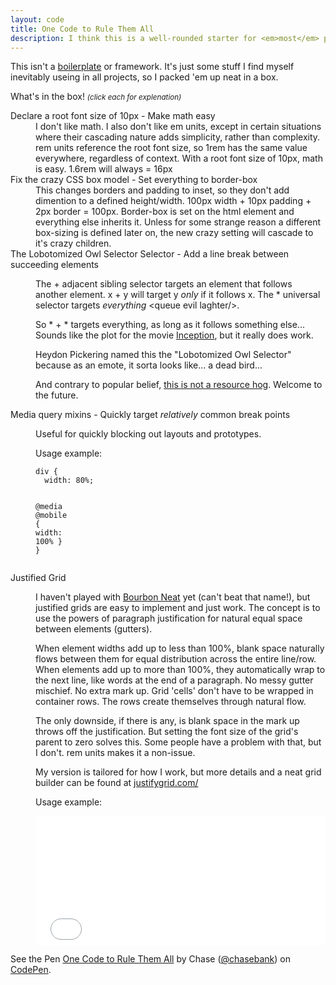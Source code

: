 ```yaml
---
layout: code
title: One Code to Rule Them All
description: I think this is a well-rounded starter for <em>most</em> projects.
---
```


This isn't a [boilerplate](https://html5boilerplate.com/) or framework. It's just some stuff I find myself inevitably useing in all projects, so I packed 'em up neat in a box.

<p class="example">What's in the box! <small><em>(click each for explenation)</em></small></p>

<dl>
  <dt>Declare a root font size of 10px - Make math easy</dt>
  <dd>I don't like math. I also don't like em units, except in certain situations where their cascading nature adds simplicity, rather than complexity. rem units reference the root font size, so 1rem has the same value everywhere, regardless of context. With a root font size of 10px, math is easy. 1.6rem will always = 16px</dd>

  <dt>Fix the crazy CSS box model - Set everything to border-box</dt>
  <dd>This changes borders and padding to inset, so they don't add dimention to a defined height/width. 100px width + 10px padding + 2px border = 100px. Border-box is set on the html element and everything else inherits it. Unless for some strange reason a different box-sizing is defined later on, the new crazy setting will cascade to it's crazy children.</dd>

  <dt>The Lobotomized Owl Selector Selector - Add a line break between succeeding elements</dt>
  <dd><p>The + adjacent sibling selector targets an element that follows another element. x + y will target y <em>only</em> if it follows x. The * universal selector targets <em>everything</em> &lt;queue evil laghter/&gt;.</p>

<p>So * + * targets everything, as long as it follows something else... Sounds like the plot for the movie <a href="https://www.youtube.com/watch?v=V3-a58Wt2tk">Inception</a>, but it really does work.</p>

<p>Heydon Pickering named this the "Lobotomized Owl Selector" because as an emote, it sorta looks like... a dead bird...</p>

<p>And contrary to popular belief, <a href="http://alistapart.com/article/axiomatic-css-and-lobotomized-owls" title="A List Apart - Axiomatic CSS and Lobotomized Owls" target="_blank">this is not a resource hog</a>. Welcome to the future.</p></dd>

  <dt>Media query mixins - Quickly target <em>relatively</em> common break points</dt>
  <dd><p>Useful for quickly blocking out layouts and prototypes.</p>
  <p class="example">Usage example:</p>

<div class="highlight"><pre><code class="language-css" data-lang="css"><span class="nt">div</span> <span class="p">{</span>
  <span class="k">width</span><span class="o">:</span> <span class="m">80%</span><span class="p">;</span>

  <span class="o">@</span><span class="n">media</span> <span class="o">@</span><span class="n">mobile</span> <span class="err">{</span> <span class="k">width</span><span class="o">:</span> <span class="m">100%</span> <span class="p">}</span>
<span class="err">}</span></code></pre></div>
</dd>

  <dt>Justified Grid</dt>
  <dd><p>I haven't played with <a href="http://neat.bourbon.io/">Bourbon Neat</a> yet (can't beat that name!), but justified grids are easy to implement and just work. The concept is to use the powers of paragraph justification for natural equal space between elements (gutters).</p>
  <p>When element widths add up to less than 100%, blank space naturally flows between them for equal distribution across the entire line/row. When elements add up to more than 100%, they automatically wrap to the next line, like words at the end of a paragraph. No messy gutter mischief. No extra mark up. Grid 'cells' don't have to be wrapped in container rows. The rows create themselves through natural flow.</p>
  <p>The only downside, if there is any, is blank space in the mark up throws off the justification. But setting the font size of the grid's parent to zero solves this. Some people have a problem with that, but I don't. rem units makes it a non-issue.</p>
  <p>My version is tailored for how I work, but more details and a neat grid builder can be found at <a href="http://justifygrid.com/">justifygrid.com/</a></p>
  <p class="example">Usage example:</p>
<div><iframe id="cp_embed_5606ffef961c31272d33e1fa93e0cbfb" src="//codepen.io/chasebank/embed/5606ffef961c31272d33e1fa93e0cbfb?height=206&amp;theme-id=21051&amp;slug-hash=5606ffef961c31272d33e1fa93e0cbfb&amp;default-tab=css&amp;user=chasebank" scrolling="no" frameborder="0" height="206" allowtransparency="true" allowfullscreen="true" name="CodePen Embed" title="CodePen Embed" class="cp_embed_iframe undefined" style="width: 100%; overflow: hidden;"></iframe></div>
</dd>
</dl>

<p data-height="568" data-theme-id="21051" data-slug-hash="bb90a9c7817321dde8cae6c6de93185f" data-default-tab="css" data-user="chasebank" class='codepen'>See the Pen <a href='http://codepen.io/chasebank/pen/bb90a9c7817321dde8cae6c6de93185f/'>One Code to Rule Them All</a> by Chase (<a href='http://codepen.io/chasebank'>@chasebank</a>) on <a href='http://codepen.io'>CodePen</a>.</p>
<script async src="//assets.codepen.io/assets/embed/ei.js"> </script>
